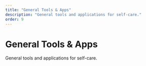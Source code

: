 ```yaml
---
title: "General Tools & Apps"
description: "General tools and applications for self-care."
order: 9
---
```


# General Tools & Apps

General tools and applications for self-care.